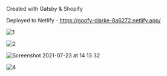 Created with Gatsby & Shopify

Deployed to Netlify - https://goofy-clarke-8a6272.netlify.app/

![1](https://user-images.githubusercontent.com/66824231/126794334-092f007b-f340-4c0a-8239-90f287b5a7d9.jpg)

![2](https://user-images.githubusercontent.com/66824231/126794390-64b004ef-1985-4df7-88f9-acc45799fcf3.jpg)

![Screenshot 2021-07-23 at 14 13 32](https://user-images.githubusercontent.com/66824231/126794509-6ab9e98a-96e7-4b1e-a428-7dce9d16f6f6.jpg)

![4](https://user-images.githubusercontent.com/66824231/126794521-35bb25e7-6a2f-43f3-938b-bd8231cc7f3b.jpg)
